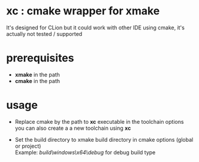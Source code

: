 # xc : cmake wrapper for xmake

It's designed for CLion but it could work with other IDE using cmake, it's actually not tested / supported

# prerequisites
- **xmake** in the path
- **cmake** in the path

# usage
- Replace cmake by the path to **xc** executable in the toolchain options \
  you can also create a a new toolchain using **xc**
 
- Set the build directory to xmake build directory in cmake options (global or project) \
  Example: *build\windows\x64\debug* for debug build type
